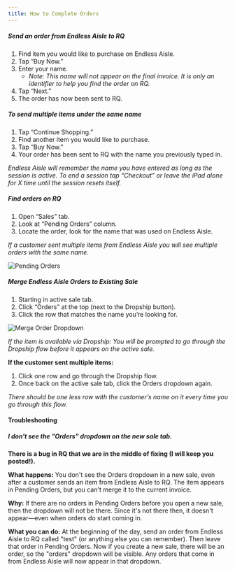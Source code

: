 ```yaml
---
title: How to Complete Orders
---
```


##### Send an order from Endless Aisle to RQ
1. Find item you would like to purchase on Endless Aisle.
2. Tap “Buy Now.”
3. Enter your name.
    * _Note: This name will not appear on the final invoice. It is only an identifier to help you find the order on RQ._
4. Tap “Next.”
5. The order has now been sent to RQ.


##### To send multiple items under the same name
1. Tap “Continue Shopping.”
2. Find another item you would like to purchase.
3. Tap “Buy Now.”
4. Your order has been sent to RQ with the name you previously typed in.

_Endless Aisle will remember the name you have entered as long as the session is active. To end a session tap “Checkout” or leave the iPad alone for X time until the session resets itself._

##### Find orders on RQ
1. Open “Sales” tab.
2. Look at “Pending Orders” column.
3. Locate the order, look for the name that was used on Endless Aisle.

_If a customer sent multiple items from Endless Aisle you will see multiple orders with the same name._

![Pending Orders](/images/pending-orders.jpg "Pending Orders")

##### Merge Endless Aisle Orders to Existing Sale
1. Starting in active sale tab.
2. Click “Orders” at the top (next to the Dropship button).
3. Click the row that matches the name you’re looking for.

![Merge Order Dropdown](/images/merge-order-dropdown.jpg "Merge Order Dropdown")

_If the item is available via Dropship: You will be prompted to go through the Dropship flow before it appears on the active sale._

**If the customer sent multiple items:**
1. Click one row and go through the Dropship flow.
2. Once back on the active sale tab, click the Orders dropdown again.

_There should be one less row with the customer’s name on it every time you go through this flow._

#### Troubleshooting

##### I don't see the "Orders" dropdown on the new sale tab.

**There is a bug in RQ that we are in the middle of fixing (I will keep you posted!).**

**What happens:** You don't see the Orders dropdown in a new sale, even after a customer sends an item from Endless Aisle to RQ. The item appears in Pending Orders, but you can't merge it to the current invoice.

**Why:** If there are no orders in Pending Orders before you open a new sale, then the dropdown will not be there. Since it's not there then, it doesn't appear—even when orders do start coming in.

**What you can do:** At the beginning of the day, send an order from Endless Aisle to RQ called "test" (or anything else you can remember). Then leave that order in Pending Orders. Now if you create a new sale, there will be an order, so the "orders" dropdown will be visible. Any orders that come in from Endless Aisle will now appear in that dropdown.
